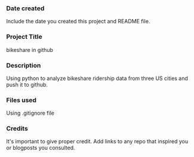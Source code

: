 ### Date created
Include the date you created this project and README file.

### Project Title
bikeshare in github

### Description
Using python to analyze bikeshare ridership data from three US cities and push it to github.

### Files used
Using .gitignore file 

### Credits
It's important to give proper credit. Add links to any repo that inspired you or blogposts you consulted.

